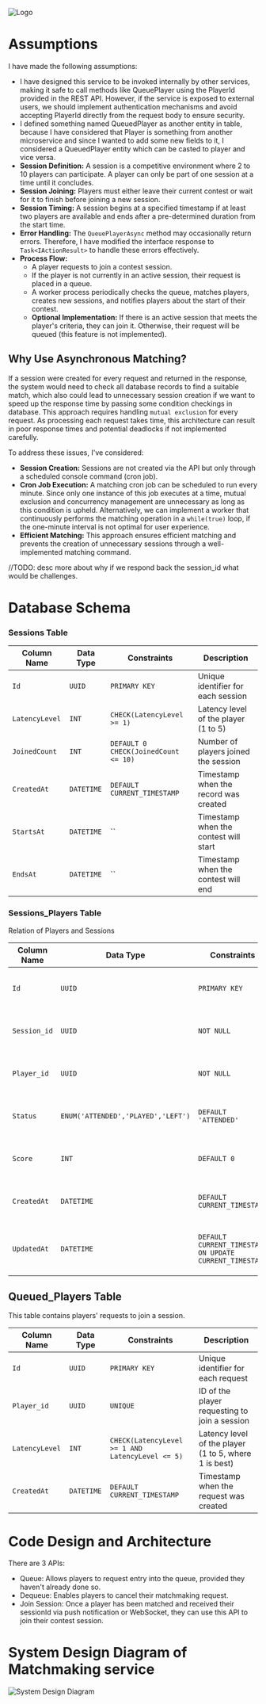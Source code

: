 ![Logo](./assets/logo2.webp)

# Assumptions

I have made the following assumptions:
- I have designed this service to be invoked internally by other services, making it safe to call methods like QueuePlayer using the PlayerId provided in the REST API. However, if the service is exposed to external users, we should implement authentication mechanisms and avoid accepting PlayerId directly from the request body to ensure security.
- I defined something named QueuedPlayer as another entity in table, because I have considered that Player is something from another microservice and since I wanted to add some new fields to it, I considered a QueuedPlayer entity which can be casted to player and vice versa.
- **Session Definition:** A session is a competitive environment where 2 to 10 players can participate. A player can only be part of one session at a time until it concludes.
- **Session Joining:** Players must either leave their current contest or wait for it to finish before joining a new session.
- **Session Timing:** A session begins at a specified timestamp if at least two players are available and ends after a pre-determined duration from the start time.
- **Error Handling:** The `QueuePlayerAsync` method may occasionally return errors. Therefore, I have modified the interface response to `Task<IActionResult>` to handle these errors effectively.
- **Process Flow:**
  - A player requests to join a contest session.
  - If the player is not currently in an active session, their request is placed in a queue.
  - A worker process periodically checks the queue, matches players, creates new sessions, and notifies players about the start of their contest.
  - **Optional Implementation:** If there is an active session that meets the player's criteria, they can join it. Otherwise, their request will be queued (this feature is not implemented).

## Why Use Asynchronous Matching?

If a session were created for every request and returned in the response, the system would need to check all database records to find a suitable match, which also could lead to unnecessary session creation if we want to speed up the response time by passing some condition checkings in database. This approach requires handling `mutual exclusion` for every request. As processing each request takes time, this architecture can result in poor response times and potential deadlocks if not implemented carefully.

To address these issues, I've considered:

- **Session Creation:** Sessions are not created via the API but only through a scheduled console command (cron job).
- **Cron Job Execution:** A matching cron job can be scheduled to run every minute. Since only one instance of this job executes at a time, mutual exclusion and concurrency management are unnecessary as long as this condition is upheld. Alternatively, we can implement a worker that continuously performs the matching operation in a `while(true)` loop, if the one-minute interval is not optimal for user experience.
- **Efficient Matching:** This approach ensures efficient matching and prevents the creation of unnecessary sessions through a well-implemented matching command.

//TODO: desc more about why if we respond back the session_id what would be challenges.
# Database Schema
### Sessions Table

| Column Name   | Data Type    | Constraints           | Description                     |
|---------------|--------------|-----------------------|---------------------------------|
| `Id`          | `UUID`       | `PRIMARY KEY`         | Unique identifier for each session |
| `LatencyLevel`  | `INT`        | `CHECK(LatencyLevel >= 1)` | Latency level of the player (1 to 5) |
| `JoinedCount`  | `INT`        | `DEFAULT 0 CHECK(JoinedCount <= 10)` | Number of players joined the session |
| `CreatedAt`   | `DATETIME`   | `DEFAULT CURRENT_TIMESTAMP` | Timestamp when the record was created |
| `StartsAt`   | `DATETIME`   | `` | Timestamp when the contest will start |
| `EndsAt`   | `DATETIME`   | `` | Timestamp when the contest will end |

### Sessions_Players Table
Relation of Players and Sessions

| Column Name  | Data Type                     | Constraints                                 | Description                                   |
|--------------|-------------------------------|---------------------------------------------|-----------------------------------------------|
| `Id`         | `UUID`                        | `PRIMARY KEY`                               | Unique identifier for each session            |
| `Session_id` | `UUID`                        | `NOT NULL`                                  | ID of the session the player is attending     |
| `Player_id`  | `UUID`                        | `NOT NULL`                                  | ID of the player attending the session        |
| `Status`     | `ENUM('ATTENDED','PLAYED','LEFT')` | `DEFAULT 'ATTENDED'`                         | Status of the player in the session           |
| `Score`      | `INT`                         | `DEFAULT 0`                                 | Score of the player in the contest            |
| `CreatedAt`  | `DATETIME`                    | `DEFAULT CURRENT_TIMESTAMP`                 | Timestamp when the record was created         |
| `UpdatedAt`  | `DATETIME`                    | `DEFAULT CURRENT_TIMESTAMP ON UPDATE CURRENT_TIMESTAMP` | Timestamp when the record was last updated    |

## Queued_Players Table

This table contains players' requests to join a session.

| Column Name   | Data Type  | Constraints                             | Description                                             |
|---------------|------------|-----------------------------------------|---------------------------------------------------------|
| `Id`          | `UUID`     | `PRIMARY KEY`                           | Unique identifier for each request                      |
| `Player_id`   | `UUID`     | `UNIQUE`                                | ID of the player requesting to join a session           |
| `LatencyLevel`| `INT`      | `CHECK(LatencyLevel >= 1 AND LatencyLevel <= 5)` | Latency level of the player (1 to 5, where 1 is best)   |
| `CreatedAt`   | `DATETIME` | `DEFAULT CURRENT_TIMESTAMP`             | Timestamp when the request was created                  |


# Code Design and Architecture
There are 3 APIs:
- Queue: Allows players to request entry into the queue, provided they haven't already done so.
- Dequeue: Enables players to cancel their matchmaking request.
- Join Session: Once a player has been matched and received their sessionId via push notification or WebSocket, they can use this API to join their contest session.

# System Design Diagram of Matchmaking service
![System Design Diagram](./assets/rovio-task_v2.drawio.png)